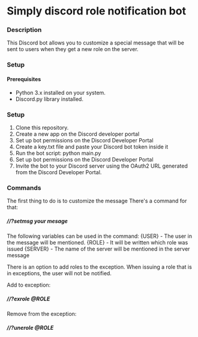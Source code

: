 # Simply discord role notification bot

### Description

This Discord bot allows you to customize a special message that will be sent to users when they get a new role on the server.

### Setup

#### Prerequisites
- Python 3.x installed on your system.
- Discord.py library installed.

### Setup
1. Clone this repository.
2. Create a new app on the Discord developer portal
3. Set up bot permissions on the Discord Developer Portal
4. Create a key.txt file and paste your Discord bot token inside it
5. Run the bot script:
    python main.py
6. Set up bot permissions on the Discord Developer Portal
7. Invite the bot to your Discord server using the OAuth2 URL generated from the Discord Developer Portal.

### Commands
The first thing to do is to customize the message
There's a command for that:
##### //?setmsg your mesage

The following variables can be used in the command:
{USER} - The user in the message will be mentioned.
{ROLE} - It will be written which role was issued
{SERVER} - The name of the server will be mentioned in the server message

There is an option to add roles to the exception. When issuing a role that is in exceptions, the user will not be notified.

Add to exception:
##### //?exrole @ROLE

Remove from the exception:
##### //?unerole @ROLE
